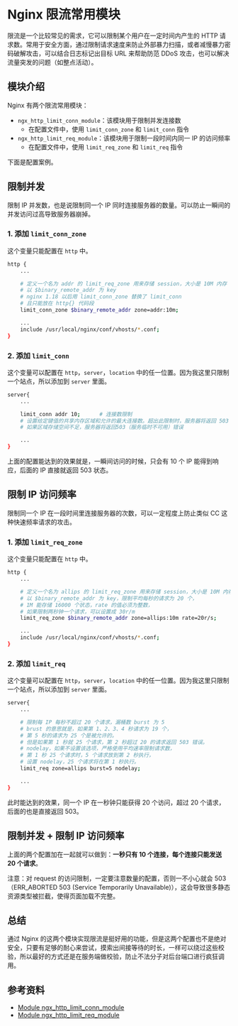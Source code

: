 # Nginx 限流常用模块

限流是一个比较常见的需求，它可以限制某个用户在一定时间内产生的 HTTP 请求数。常用于安全方面，通过限制请求速度来防止外部暴力扫描，或者减慢暴力密码破解攻击，可以结合日志标记出目标 URL 来帮助防范 DDoS 攻击，也可以解决流量突发的问题（如整点活动）。

## 模块介绍

Nginx 有两个限流常用模块：

* `ngx_http_limit_conn_module`：该模块用于限制并发连接数
  * 在配置文件中，使用 `limit_conn_zone` 和 `limit_conn` 指令
* `ngx_http_limit_req_module`：该模块用于限制一段时间内同一 IP 的访问频率
  * 在配置文件中，使用 `limit_req_zone` 和 `limit_req` 指令

下面是配置案例。

## 限制并发

限制 IP 并发数，也是说限制同一个 IP 同时连接服务器的数量。可以防止一瞬间的并发访问过高导致服务器崩掉。

### 1. 添加 `limit_conn_zone`

这个变量只能配置在 `http` 中。

```bash
http {
    ...

    # 定义一个名为 addr 的 limit_req_zone 用来存储 session，大小是 10M 内存
    # 以 $binary_remote_addr 为 key
    # nginx 1.18 以后用 limit_conn_zone 替换了 limit_conn
    # 且只能放在 http{} 代码段
    limit_conn_zone $binary_remote_addr zone=addr:10m;

    ...
    include /usr/local/nginx/conf/vhosts/*.conf;
}
```

### 2. 添加 `limit_conn`

这个变量可以配置在 `http`，`server`，`location` 中的任一位置。因为我这里只限制一个站点，所以添加到 `server` 里面。

```bash
server{
    ...

    limit_conn addr 10;      # 连接数限制
    # 设置给定键值的共享内存区域和允许的最大连接数。超出此限制时，服务器将返回 503（服务临时不可用）错误.
    # 如果区域存储空间不足，服务器将返回503（服务临时不可用）错误

    ...
}
```

上面的配置能达到的效果就是，一瞬间访问的时候，只会有 10 个 IP 能得到响应，后面的 IP 直接就返回 503 状态。

## 限制 IP 访问频率

限制同一个 IP 在一段时间里连接服务器的次数，可以一定程度上防止类似 CC 这种快速频率请求的攻击。

### 1. 添加 `limit_req_zone`

这个变量只能配置在 `http` 中。

```bash
http {
    ...

    # 定义一个名为 allips 的 limit_req_zone 用来存储 session，大小是 10M 内存，
    # 以 $binary_remote_addr 为 key，限制平均每秒的请求为 20 个，
    # 1M 能存储 16000 个状态，rate 的值必须为整数，
    # 如果限制两秒钟一个请求，可以设置成 30r/m
    limit_req_zone $binary_remote_addr zone=allips:10m rate=20r/s;

    ...
    include /usr/local/nginx/conf/vhosts/*.conf;
}
```

### 2. 添加 `limit_req`

这个变量可以配置在 `http`，`server`，`location` 中的任一位置。因为我这里只限制一个站点，所以添加到 `server` 里面。

```bash
server{
    ...

    # 限制每 IP 每秒不超过 20 个请求，漏桶数 burst 为 5
    # brust 的意思就是，如果第 1、2、3、4 秒请求为 19 个，
    # 第 5 秒的请求为 25 个是被允许的。
    # 但是如果第 1 秒就 25 个请求，第 2 秒超过 20 的请求返回 503 错误。
    # nodelay，如果不设置该选项，严格使用平均速率限制请求数，
    # 第 1 秒 25 个请求时，5 个请求放到第 2 秒执行，
    # 设置 nodelay，25 个请求将在第 1 秒执行。
    limit_req zone=allips burst=5 nodelay;

    ...
}
```

此时能达到的效果，同一个 IP 在一秒钟只能获得 20 个访问，超过 20 个请求，后面的也是直接返回 503。

## 限制并发 + 限制 IP 访问频率

上面的两个配置加在一起就可以做到：**一秒只有 10 个连接，每个连接只能发送 20 个请求**。

注意：对 request 的访问限制，一定要注意数量的配置，否则一不小心就会 503（ERR_ABORTED 503 (Service Temporarily Unavailable)），这会导致很多静态资源类型被拦截，使得页面加载不完整。

## 总结

通过 Nginx 的这两个模块实现限流是挺好用的功能，但是这两个配置也不是绝对安全，只要有足够的耐心来尝试，摸索出间接等待的时长，一样可以绕过这些校验，所以最好的方式还是在服务端做校验，防止不法分子对后台端口进行疯狂调用。

## 参考资料

* [Module ngx_http_limit_conn_module](https://nginx.org/en/docs/http/ngx_http_limit_conn_module.html "Module ngx_http_limit_conn_module")
* [Module ngx_http_limit_req_module](https://nginx.org/en/docs/http/ngx_http_limit_req_module.html "Module ngx_http_limit_req_module")


